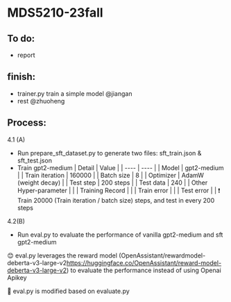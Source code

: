 # MDS5210-23fall


To do:
-
- report


finish:
-
- trainer.py train a simple model @jiangan
- rest @zhuoheng



Process:
-
4.1 (A)
- Run prepare_sft_dataset.py to generate two files: sft_train.json & sft_test.json
- Train gpt2-medium
  | Detail | Value |
  | ---- | ---- |
  | Model | gpt2-medium |
  | Train iteration | 160000 |
  | Batch size | 8 |
  | Optimizer | AdamW (weight decay) |
  | Test step | 200 steps |
  | Test data | 240 |
  | Other Hyper-parameter | <link> |
  | Training Record | <link> |
  | Train error | <link> |
  | Test error | <link> |
❗ Train 20000 (Train iteration / batch size) steps, and test in every 200 steps

  
4.2(B)
- Run eval.py to evaluate the performance of vanilla gpt2-medium and sft gpt2-medium
  
😊 eval.py leverages the reward model (OpenAssistant/rewardmodel-deberta-v3-large-v2<https://huggingface.co/OpenAssistant/reward-model-deberta-v3-large-v2>) to evaluate the performance instead of using Openai Apikey  

🎨 eval.py is modified based on evaluate.py  
